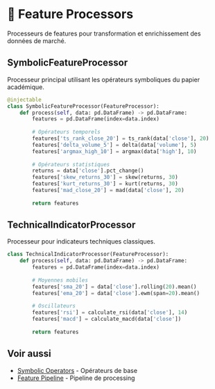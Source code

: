 # 🧮 Feature Processors

Processeurs de features pour transformation et enrichissement des données de marché.

## SymbolicFeatureProcessor

Processeur principal utilisant les opérateurs symboliques du papier académique.

```python
@injectable
class SymbolicFeatureProcessor(FeatureProcessor):
    def process(self, data: pd.DataFrame) -> pd.DataFrame:
        features = pd.DataFrame(index=data.index)
        
        # Opérateurs temporels
        features['ts_rank_close_20'] = ts_rank(data['close'], 20)
        features['delta_volume_5'] = delta(data['volume'], 5)
        features['argmax_high_10'] = argmax(data['high'], 10)
        
        # Opérateurs statistiques
        returns = data['close'].pct_change()
        features['skew_returns_30'] = skew(returns, 30)
        features['kurt_returns_30'] = kurt(returns, 30)
        features['mad_close_20'] = mad(data['close'], 20)
        
        return features
```

## TechnicalIndicatorProcessor

Processeur pour indicateurs techniques classiques.

```python
class TechnicalIndicatorProcessor(FeatureProcessor):
    def process(self, data: pd.DataFrame) -> pd.DataFrame:
        features = pd.DataFrame(index=data.index)
        
        # Moyennes mobiles
        features['sma_20'] = data['close'].rolling(20).mean()
        features['ema_20'] = data['close'].ewm(span=20).mean()
        
        # Oscillateurs
        features['rsi'] = calculate_rsi(data['close'], 14)
        features['macd'] = calculate_macd(data['close'])
        
        return features
```

## Voir aussi

- [Symbolic Operators](symbolic-operators.md) - Opérateurs de base
- [Feature Pipeline](pipeline.md) - Pipeline de processing